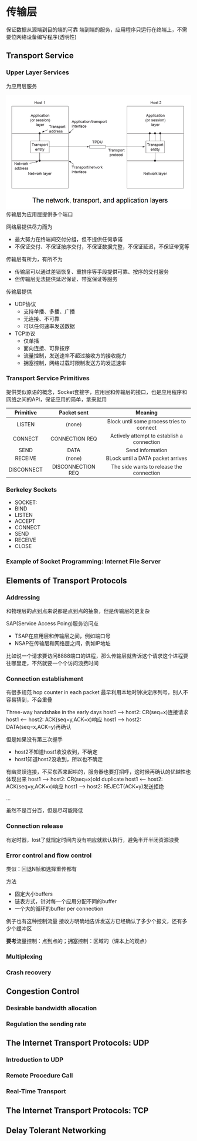 # 传输层
保证数据从源端到目的端的可靠
端到端的服务，应用程序只运行在终端上，不需要位网络设备编写程序(透明性)

## Transport Service
### Upper Layer Services
为应用层服务

![](./ref/note6-1.png)
传输层为应用层提供多个端口

网络层提供尽力而为
- 最大努力在终端间交付分组，但不提供任何承诺
- 不保证交付、不保证按序交付，不保证数据完整，不保证延迟，不保证带宽等

传输层有所为，有所不为
- 传输层可以通过差错恢复、重排序等手段提供可靠、按序的交付服务
- 但传输层无法提供延迟保证、带宽保证等服务

传输层提供
- UDP协议
  - 支持单播、多播、广播
  - 无连接、不可靠
  - 可以任何速率发送数据
- TCP协议
  - 仅单播
  - 面向连接、可靠按序
  - 流量控制，发送速率不超过接收方的接收能力
  - 拥塞控制，网络过载时限制发送方的发送速率
### Transport Service Primitives
提供类似原语的概念，Socket套接字，应用层和传输层的接口，也是应用程序和网络之间的API，保证应用的简单，拿来就用

|Primitive|Packet sent|Meaning|
|:--:|:--:|:--:|
|LISTEN|(none)|Block until some process tries to connect|
|CONNECT|CONNECTION REQ|Actively attempt to establish a connection|
|SEND|DATA|Send information|
|RECEIVE|(none)|BLock until a DATA packet arrives|
|DISCONNECT|DISCONNECTION REQ|The side wants to release the connection|
### Berkeley Sockets
- SOCKET: 
- BIND
- LISTEN
- ACCEPT
- CONNECT
- SEND
- RECEIVE
- CLOSE

### Example of Socket Programming: Internet File Server

## Elements of Transport Protocols

### Addressing
和物理层的点到点来说都是点到点的抽象，但是传输层的更复杂

SAP(Service Access Poing)服务访问点
- TSAP在应用层和传输层之间，例如端口号
- NSAP在传输层和网络层之间，例如IP地址

比如说一个请求要访问8888端口的进程，那么传输层就告诉这个请求这个进程要往哪里走，不然就要一个个访问浪费时间

### Connection establishment
有很多规范
hop counter in each packet
最早利用本地时钟决定序列号，别人不容易猜到，不会重叠

Three-way handshake in the early days
host1 --> host2: CR(seq=x)连接请求
host1 <-- host2: ACK(seq=y,ACK=x)响应
host1 --> host2: DATA(seq=x,ACK=y)再确认

但是如果没有第三次握手
- host2不知道host1收没收到，不确定
- host1知道host2没收到，所以也不确定

有幽灵误连接，不买东西来起哄的，服务器也要打招呼，这时候再确认的优越性也体现出来
host1 --> host2: CR(seq=x)old duplicate
host1 <-- host2: ACK(seq=y,ACK=x)响应
host1 --> host2: REJECT(ACK=y)发送拒绝

...

虽然不是百分百，但是尽可能降低

### Connection release
有定时器，lost了就规定时间内没有响应就默认执行，避免半开半闭资源浪费

### Error control and flow control
类似：回退N帧和选择重传都有

方法
- 固定大小buffers
- 链表方式，针对每一个应用分配不同的buffer
- 一个大的循环的buffer per connection

例子也有这种控制流量
接收方明确地告诉发送方已经确认了多少个报文，还有多少个缓冲区

**要考**流量控制：点到点的；拥塞控制：区域的（课本上的观点）

### Multiplexing

### Crash recovery

## Congestion Control

### Desirable bandwidth allocation

### Regulation the sending rate

## The Internet Transport Protocols: UDP

### Introduction to UDP

### Remote Procedure Call

### Real-Time Transport

## The Internet Transport Protocols: TCP

## Delay Tolerant Networking

